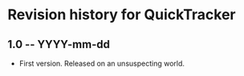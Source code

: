 # Revision history for QuickTracker

## 1.0  -- YYYY-mm-dd

* First version. Released on an unsuspecting world.
